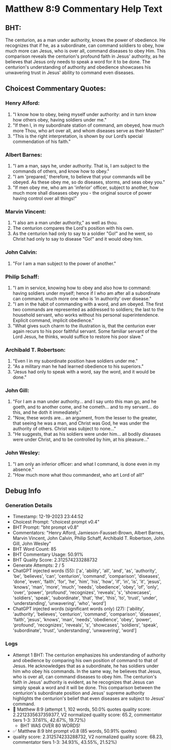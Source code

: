 # Matthew 8:9 Commentary Help Text

## BHT:
The centurion, as a man under authority, knows the power of obedience. He recognizes that if he, as a subordinate, can command soldiers to obey, how much more can Jesus, who is over all, command diseases to obey Him. This comparison reveals the centurion's profound faith in Jesus' authority, as he believes that Jesus only needs to speak a word for it to be done. The centurion's understanding of authority and obedience showcases his unwavering trust in Jesus' ability to command even diseases.

## Choicest Commentary Quotes:
### Henry Alford:
1. "I know how to obey, being myself under authority: and in turn know how others obey, having soldiers under me."
2. "If then I, in my subordinate station of command, am obeyed, how much more Thou, who art over all, and whom diseases serve as their Master!"
3. "This is the right interpretation, is shown by our Lord’s special commendation of his faith."

### Albert Barnes:
1. "I am a man, says he, under authority. That is, I am subject to the commands of others, and know how to obey."
2. "I am 'prepared,' therefore, to believe that your commands will be obeyed. As these obey me, so do diseases, storms, and seas obey you."
3. "If men obey me, who am an 'inferior' officer, subject to another, how much more shall diseases obey you - the original source of power having control over all things!"

### Marvin Vincent:
1. "I also am a man under authority," as well as thou.
2. The centurion compares the Lord's position with his own.
3. As the centurion had only to say to a soldier "Go!" and he went, so Christ had only to say to disease "Go!" and it would obey him.

### John Calvin:
1. "For I am a man subject to the power of another."

### Philip Schaff:
1. "I am in service, knowing how to obey and also how to command: having soldiers under myself; hence if I who am after all a subordinate can command, much more one who is ‘in authority’ over disease."
2. "I am in the habit of commanding with a word, and am obeyed. The first two commands are represented as addressed to soldiers; the last to the household servant, who works without his personal superintendence. Explicit command, implicit obedience."
3. "What gives such charm to the illustration is, that the centurion ever again recurs to his poor faithful servant. Some familiar servant of the Lord Jesus, he thinks, would suffice to restore his poor slave."

### Archibald T. Robertson:
1. "Even I in my subordinate position have soldiers under me."
2. "As a military man he had learned obedience to his superiors."
3. "Jesus had only to speak with a word, say the word, and it would be done."

### John Gill:
1. "For I am a man under authority... and I say unto this man go, and he goeth, and to another come, and he cometh... and to my servant... do this, and he doth it immediately." 
2. "Now, these words are... an argument, from the lesser to the greater, that seeing he was a man, and Christ was God, he was under the authority of others. Christ was subject to none..."
3. "He suggests, that as his soldiers were under him... all bodily diseases were under Christ, and to be controlled by him, at his pleasure..."

### John Wesley:
1. "I am only an inferior officer: and what I command, is done even in my absence."
2. "How much more what thou commandest, who art Lord of all!"


## Debug Info
### Generation Details
- Timestamp: 12-19-2023 23:44:52
- Choicest Prompt: "choicest prompt v0.4"
- BHT Prompt: "bht prompt v0.8"
- Commentators: "Henry Alford, Jamieson-Fausset-Brown, Albert Barnes, Marvin Vincent, John Calvin, Philip Schaff, Archibald T. Robertson, John Gill, John Wesley"
- BHT Word Count: 85
- BHT Commentary Usage: 50.91%
- BHT Quality Score: 2.312574233288732
- Generate Attempts: 2 / 5
- ChatGPT injected words (55):
	['a', 'ability', 'all', 'and', 'as', 'authority', 'be', 'believes', 'can', 'centurion', 'command', 'comparison', 'diseases', 'done', 'even', 'faith', 'for', 'he', 'him', 'his', 'how', 'if', 'in', 'is', 'it', 'jesus', 'knows', 'man', 'more', 'much', 'needs', 'obedience', 'obey', 'of', 'only', 'over', 'power', 'profound', 'recognizes', 'reveals', 's', 'showcases', 'soldiers', 'speak', 'subordinate', 'that', 'the', 'this', 'to', 'trust', 'under', 'understanding', 'unwavering', 'who', 'word']
- ChatGPT injected words (significant words only) (27):
	['ability', 'authority', 'believes', 'centurion', 'command', 'comparison', 'diseases', 'faith', 'jesus', 'knows', 'man', 'needs', 'obedience', 'obey', 'power', 'profound', 'recognizes', 'reveals', 's', 'showcases', 'soldiers', 'speak', 'subordinate', 'trust', 'understanding', 'unwavering', 'word']

### Logs
- Attempt 1 BHT: The centurion emphasizes his understanding of authority and obedience by comparing his own position of command to that of Jesus. He acknowledges that as a subordinate, he has soldiers under him who obey his commands. In the same way, he believes that Jesus, who is over all, can command diseases to obey him. The centurion's faith in Jesus' authority is evident, as he recognizes that Jesus can simply speak a word and it will be done. This comparison between the centurion's subordinate position and Jesus' supreme authority highlights the centurion's belief that even diseases are subject to Jesus' command.
- 🔄 Matthew 8:9 (attempt 1, 102 words, 50.0% quotes quality score: 2.2212335637359377, V2 normalized quality score: 65.2, commentator tiers 1-3: 37.61%, 42.67%, 19.72%) 
	- BHT WAS OVER 80 WORDS!
- ✅ Matthew 8:9 bht prompt v0.8 (85 words, 50.91% quotes)
- quality score: 2.312574233288732, V2 normalized quality score: 68.23, commentator tiers 1-3: 34.93%, 43.55%, 21.52%)